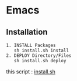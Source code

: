 # Emacs

## Installation

    1. INSTALL Packages
       sh install.sh install
    2. DEPLOY Directory/Files
       sh install.sh deploy

this script : [install.sh](https://github.com/ghsable/dotfiles/blob/main/bin/emacs/install.sh)

